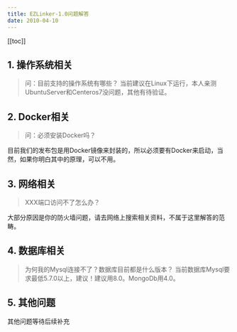 ```yaml
---
title: EZLinker-1.0问题解答
date: 2010-04-10
---
```


[[toc]]

## 1. 操作系统相关
> 问：目前支持的操作系统有哪些？
当前建议在Linux下运行，本人亲测UbuntuServer和Centeros7没问题，其他有待验证。

## 2. Docker相关
> 问：必须安装Docker吗？

目前我们的发布包是用Docker镜像来封装的，所以必须要有Docker来启动，当然，如果你明白其中的原理，可以不用。

## 3. 网络相关
> XXX端口访问不了怎么办？

大部分原因是你的防火墙问题，请去网络上搜索相关资料，不属于这里解答的范畴。
## 4. 数据库相关
> 为何我的Mysql连接不了？数据库目前都是什么版本？
当前数据库Mysql要求最低5.7.0以上，建议！建议用8.0。MongoDb用4.0。
## 5. 其他问题
其他问题等待后续补充